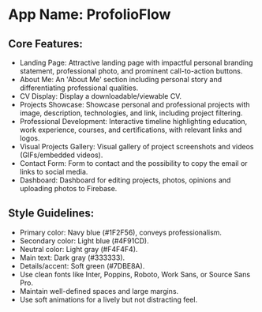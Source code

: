 # **App Name**: ProfolioFlow

## Core Features:

- Landing Page: Attractive landing page with impactful personal branding statement, professional photo, and prominent call-to-action buttons.
- About Me: An 'About Me' section including personal story and differentiating professional qualities.
- CV Display: Display a downloadable/viewable CV.
- Projects Showcase: Showcase personal and professional projects with image, description, technologies, and link, including project filtering.
- Professional Development: Interactive timeline highlighting education, work experience, courses, and certifications, with relevant links and logos.
- Visual Projects Gallery: Visual gallery of project screenshots and videos (GIFs/embedded videos).
- Contact Form: Form to contact and the possibility to copy the email or links to social media.
- Dashboard: Dashboard for editing projects, photos, opinions and uploading photos to Firebase.

## Style Guidelines:

- Primary color: Navy blue (#1F2F56), conveys professionalism.
- Secondary color: Light blue (#4F91CD).
- Neutral color: Light gray (#F4F4F4).
- Main text: Dark gray (#333333).
- Details/accent: Soft green (#7DBE8A).
- Use clean fonts like Inter, Poppins, Roboto, Work Sans, or Source Sans Pro.
- Maintain well-defined spaces and large margins.
- Use soft animations for a lively but not distracting feel.